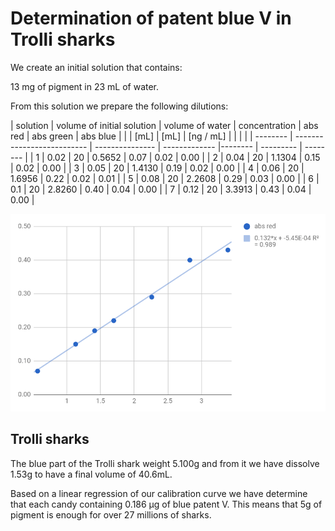 # Determination of patent blue V in Trolli sharks

We create an initial solution that contains:

13 mg of pigment in 23 mL of water.

From this solution we prepare the following dilutions:

| solution | volume of initial solution | volume of water | concentration | abs red | abs green | abs blue |
| | [mL] | [mL] | [ng / mL] | | | |
| -------- | -------------------------- | --------------- | ------------- |-------- | --------- | -------- |
| 1 | 0.02 | 20 | 0.5652 | 0.07 | 0.02 | 0.00 |
| 2 | 0.04 | 20 | 1.1304 | 0.15 | 0.02 | 0.00 |
| 3 | 0.05 | 20 | 1.4130 | 0.19 | 0.02 | 0.00 |
| 4 | 0.06 | 20 | 1.6956 | 0.22 | 0.02 | 0.01 |
| 5 | 0.08 | 20 | 2.2608 | 0.29 | 0.03 | 0.00 |
| 6 | 0.1 | 20 | 2.8260 | 0.40 | 0.04 | 0.00 |
| 7 | 0.12 | 20 | 3.3913 | 0.43 | 0.04 | 0.00 |

<img src='stil-result.png' width='600px' />

## Trolli sharks

The blue part of the Trolli shark weight 5.100g and from it we have dissolve 1.53g to have a final volume of 40.6mL.

Based on a linear regression of our calibration curve we have determine that each candy containing 0.186 µg of blue patent V. This means that 5g of pigment is enough for over 27 millions of sharks.
